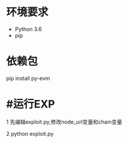 # 环境要求
- Python 3.6
- pip

# 依赖包
pip install py-evm

# #运行EXP
1 先编辑exploit.py,修改node_url变量和chain变量

2 python exploit.py
